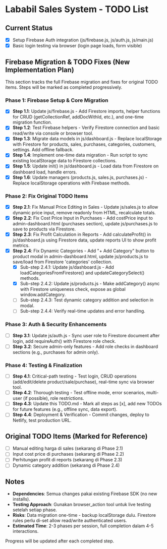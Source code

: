 # Lababil Sales System - TODO List

## Current Status
- [x] Setup Firebase Auth integration (js/firebase.js, js/auth.js, js/main.js)
- [x] Basic login testing via browser (login page loads, form visible)

## Firebase Migration & TODO Fixes (New Implementation Plan)
This section tracks the full Firebase migration and fixes for original TODO items. Steps will be marked as completed progressively.

### Phase 1: Firebase Setup & Core Migration
- [x] **Step 1.1**: Update js/firebase.js - Add Firestore imports, helper functions for CRUD (getCollectionRef, addDocWithId, etc.), and one-time migration function.
- [x] **Step 1.2**: Test Firebase helpers - Verify Firestore connection and basic read/write via console or browser tool.
- [x] **Step 1.3**: Migrate data models in js/dashboard.js - Replace localStorage with Firestore for products, sales, purchases, categories, customers, settings. Add offline fallback.
- [x] **Step 1.4**: Implement one-time data migration - Run script to sync existing localStorage data to Firestore collections.
- [x] **Step 1.5**: Update init() in js/dashboard.js - Load data from Firestore on dashboard load, handle errors.
- [x] **Step 1.6**: Update managers (products.js, sales.js, purchases.js) - Replace localStorage operations with Firebase methods.

### Phase 2: Fix Original TODO Items
- [x] **Step 2.1**: Fix Manual Price Editing in Sales - Update js/sales.js to allow dynamic price input, remove readonly from HTML, recalculate totals.
- [x] **Step 2.2**: Fix Cost Price Input in Purchases - Add costPrice input to admin-dashboard.html (purchases section), update js/purchases.js to save to products via Firestore.
- [x] **Step 2.3**: Fix Profit Calculation in Reports - Add calculateProfit() in js/dashboard.js using Firestore data, update reports UI to show profit metrics.
- [x] **Step 2.4**: Fix Dynamic Categories - Add "+ Add Category" button to product modal in admin-dashboard.html, update js/products.js to save/load from Firestore 'categories' collection.
  - [x] Sub-step 2.4.1: Update js/dashboard.js - Add loadCategoriesFromFirestore() and updateCategorySelect() methods.
  - [x] Sub-step 2.4.2: Update js/products.js - Make addCategory() async with Firestore uniqueness check, expose as global window.addCategory.
  - [ ] Sub-step 2.4.3: Test dynamic category addition and selection in modal.
  - [ ] Sub-step 2.4.4: Verify real-time updates and error handling.

### Phase 3: Auth & Security Enhancements
- [ ] **Step 3.1**: Update js/auth.js - Sync user role to Firestore document after login, add requireAuth() with Firestore role check.
- [ ] **Step 3.2**: Secure admin-only features - Add role checks in dashboard sections (e.g., purchases for admin only).

### Phase 4: Testing & Finalization
- [ ] **Step 4.1**: Critical-path testing - Test login, CRUD operations (add/edit/delete product/sale/purchase), real-time sync via browser tool.
- [ ] **Step 4.2**: Thorough testing - Test offline mode, error scenarios, multi-user (if possible), role restrictions.
- [ ] **Step 4.3**: Update this TODO.md - Mark all steps as [x], add new TODOs for future features (e.g., offline sync, data export).
- [ ] **Step 4.4**: Deployment & Verification - Commit changes, deploy to Netlify, test production URL.

## Original TODO Items (Marked for Reference)
- [ ] Manual editing harga di sales (sekarang di Phase 2.1)
- [ ] Input cost price di purchases (sekarang di Phase 2.2)
- [ ] Perhitungan profit di reports (sekarang di Phase 2.3)
- [ ] Dynamic category addition (sekarang di Phase 2.4)

## Notes
- **Dependencies**: Semua changes pakai existing Firebase SDK (no new installs).
- **Testing Approach**: Gunakan browser_action tool untuk live testing setelah setiap phase.
- **Risks**: Data migration one-time - backup localStorage dulu. Firestore rules perlu di-set allow read/write authenticated users.
- **Estimated Time**: 2-3 phases per session, full completion dalam 4-5 interactions.

Progress will be updated after each completed step.
